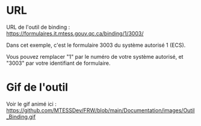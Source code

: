 # URL

URL de l'outil de binding : https://formulaires.it.mtess.gouv.qc.ca/binding/1/3003/

Dans cet exemple, c'est le formulaire 3003 du système autorisé 1 (ECS).

Vous pouvez remplacer "1" par le numéro de votre système autorisé, et "3003" par votre identifiant de formulaire.

# Gif de l'outil 

Voir le gif animé ici : https://github.com/MTESSDev/FRW/blob/main/Documentation/images/Outil_Binding.gif
